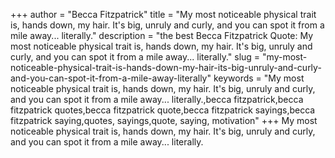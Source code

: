 +++
author = "Becca Fitzpatrick"
title = "My most noticeable physical trait is, hands down, my hair. It's big, unruly and curly, and you can spot it from a mile away... literally."
description = "the best Becca Fitzpatrick Quote: My most noticeable physical trait is, hands down, my hair. It's big, unruly and curly, and you can spot it from a mile away... literally."
slug = "my-most-noticeable-physical-trait-is-hands-down-my-hair-its-big-unruly-and-curly-and-you-can-spot-it-from-a-mile-away-literally"
keywords = "My most noticeable physical trait is, hands down, my hair. It's big, unruly and curly, and you can spot it from a mile away... literally.,becca fitzpatrick,becca fitzpatrick quotes,becca fitzpatrick quote,becca fitzpatrick sayings,becca fitzpatrick saying,quotes, sayings,quote, saying, motivation"
+++
My most noticeable physical trait is, hands down, my hair. It's big, unruly and curly, and you can spot it from a mile away... literally.
